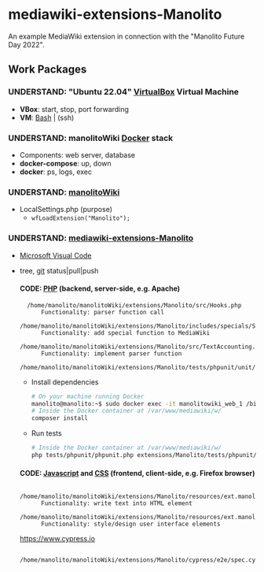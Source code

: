 # mediawiki-extensions-Manolito
An example MediaWiki extension in connection with the "Manolito Future Day 2022".

## Work Packages

### UNDERSTAND: "Ubuntu 22.04" [VirtualBox](https://www.virtualbox.org/) Virtual Machine

* **VBox**: start, stop, port forwarding
* **VM**: [Bash](https://www.gnu.org/software/bash/) | (ssh)

### UNDERSTAND: manolitoWiki [Docker](https://www.docker.com/) stack

* Components: web server, database
* **docker-compose**: up, down
* **docker**: ps, logs, exec

### UNDERSTAND: [manolitoWiki](https://www.mediawiki.org/wiki/MediaWiki)

* LocalSettings.php (purpose)
  * `wfLoadExtension("Manolito");`

### UNDERSTAND: [mediawiki-extensions-Manolito](https://github.com/dataspects/mediawiki-extensions-Manolito)

* [Microsoft Visual Code](https://code.visualstudio.com/)
* tree, [git](https://git-scm.com/) status|pull|push

    #### **CODE: [PHP](https://www.php.net/)** (backend, server-side, e.g. Apache)

        /home/manolito/manolitoWiki/extensions/Manolito/src/Hooks.php
            Functionality: parser function call
        /home/manolito/manolitoWiki/extensions/Manolito/includes/specials/SpecialManolito.php
            Functionality: add special function to MediaWiki
        /home/manolito/manolitoWiki/extensions/Manolito/src/TextAccounting.php
            Functionality: implement parser function
        /home/manolito/manolitoWiki/extensions/Manolito/tests/phpunit/unit/ManolitoTest.php

    * Install dependencies

        ```bash
        # On your machine running Docker
        manolito@manolito:~$ sudo docker exec -it manolitowiki_web_1 /bin/bash
        # Inside the Docker container at /var/www/mediawiki/w/
        composer install
        ```
        

    *   Run tests
        
        ```bash
        # Inside the Docker container at /var/www/mediawiki/w/
        php tests/phpunit/phpunit.php extensions/Manolito/tests/phpunit/unit/ManolitoTest.php
        ```

    #### **CODE: [Javascript](https://www.javascript.com/) and [CSS](https://www.w3schools.com/Css/)** (frontend, client-side, e.g. Firefox browser)

        /home/manolito/manolitoWiki/extensions/Manolito/resources/ext.manolito/manolito.js
            Functionality: write text into HTML element
        /home/manolito/manolitoWiki/extensions/Manolito/resources/ext.manolito/manolito.css
            Functionality: style/design user interface elements
    https://www.cypress.io

        /home/manolito/manolitoWiki/extensions/Manolito/cypress/e2e/spec.cy.js

